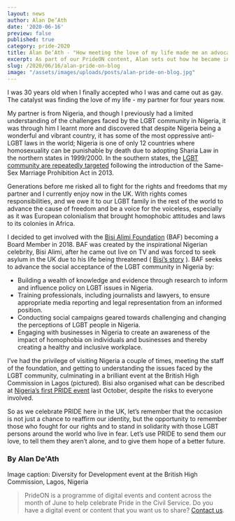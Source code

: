 ```yaml
---
layout: news
author: Alan De’Ath
date: '2020-06-16'
preview: false
published: true
category: pride-2020
title: Alan De’Ath - "How meeting the love of my life made me an advocate for LGBT rights"
excerpt: As part of our PrideON content, Alan sets out how he became involved in an LGBT charity, and why it is important we use Pride Month to be visible for those who can’t be.
slug: /2020/06/16/alan-pride-on-blog
image: "/assets/images/uploads/posts/alan-pride-on-blog.jpg"
---
```


I was 30 years old when I finally accepted who I was and came out as gay. The catalyst was finding the love of my life - my partner for four years now. 

My partner is from Nigeria, and though I previously had a limited understanding of the challenges faced by the LGBT community in Nigeria, it was through him I learnt more and discovered that despite Nigeria being a wonderful and vibrant country, it has some of the most oppressive anti-LGBT laws in the world; Nigeria is one of only 12 countries where homosexuality can be punishable by death due to adopting Sharia Law in the northern states in 1999/2000. In the southern states, the [LGBT community are repeatedly targeted](https://www.independent.co.uk/life-style/love-sex/gay-nigeria-lgbt-reality-life-violence-west-africa-flee-micheal-ighodaro-us-abuse-homophobia-a7741161.html) following the introduction of the Same-Sex Marriage Prohibition Act in 2013. 

Generations before me risked all to fight for the rights and freedoms that my partner and I currently enjoy now in the UK. With rights comes responsibilities, and we owe it to our LGBT family in the rest of the world to advance the cause of freedom and be a voice for the voiceless, especially as it was European colonialism that brought homophobic attitudes and laws to its colonies in Africa. 

I decided to get involved with the [Bisi Alimi Foundation](https://www.bisialimifoundation.org/) (BAF) becoming a Board Member in 2018. BAF was created by the inspirational Nigerian celebrity, Bisi Alimi, after he came out live on TV and was forced to seek asylum in the UK due to his life being threatened ( [Bisi’s story](https://www.youtube.com/watch?v=iNEvD-FaaeQ) ). BAF seeks to advance the social acceptance of the LGBT community in Nigeria by:

- Building a wealth of knowledge and evidence through research to inform and influence policy on LGBT issues in Nigeria.
- Training professionals, including journalists and lawyers, to ensure appropriate media reporting and legal representation from an informed position.
- Conducting social campaigns geared towards challenging and changing the perceptions of LGBT people in Nigeria.
- Engaging with businesses in Nigeria to create an awareness of the impact of homophobia on individuals and businesses and thereby creating a healthy and inclusive workplace.

I’ve had the privilege of visiting Nigeria a couple of times, meeting the staff of the foundation, and getting to understanding the issues faced by the LGBT community, culminating in a brilliant event at the British High Commission in Lagos (pictured). Bisi also organised what can be described at [Nigeria’s first PRIDE event](https://www.herald.ng/lgbt-event-lagos-photos/) last October, despite the risks to everyone involved. 

So as we celebrate PRIDE here in the UK, let’s remember that the occasion is not just a chance to reaffirm our identity, but the opportunity to remember those who fought for our rights and to stand in solidarity with those LGBT persons around the world who live in fear. Let’s use PRIDE to send them our love, to tell them they aren’t alone, and to give them hope of a better future.  

### By Alan De'Ath

Image caption: Diversity for Development event at the British High Commission, Lagos, Nigeria

> PrideON is a programme of digital events and content across the month of June to help celebrate Pride in the Civil Service. Do you have a digital event or content that you want us to share? [Contact us](/about/contact-us/).
